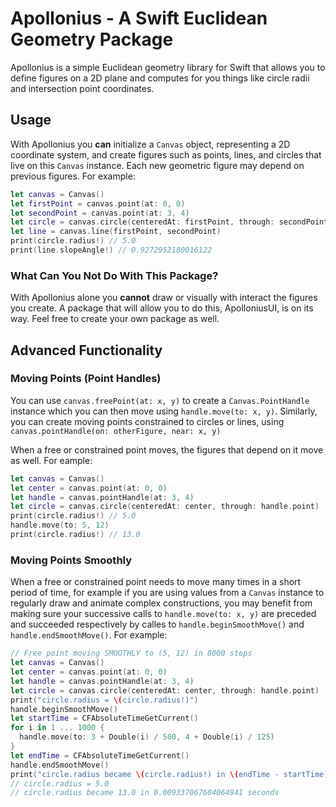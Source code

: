 # Apollonius - A Swift Euclidean Geometry Package

Apollonius is a simple Euclidean geometry library for Swift that allows you to define figures on a 2D plane and computes for you things like circle radii and intersection point coordinates.

## Usage

With Apollonius you **can** initialize a `Canvas` object, representing a 2D coordinate system, and create figures such as points, lines, and circles that live on this `Canvas` instance. Each new geometric figure may depend on previous figures. For example:

```swift
let canvas = Canvas()
let firstPoint = canvas.point(at: 0, 0)
let secondPoint = canvas.point(at: 3, 4)
let circle = canvas.circle(centeredAt: firstPoint, through: secondPoint)
let line = canvas.line(firstPoint, secondPoint)
print(circle.radius!) // 5.0
print(line.slopeAngle!) // 0.9272952180016122
```

### What Can You **Not** Do With This Package?

With Apollonius alone you **cannot** draw or visually with interact the figures you create. A package that will allow you to do this, ApolloniusUI, is on its way. Feel free to create your own package as well.

## Advanced Functionality

### Moving Points (Point Handles)

You can use `canvas.freePoint(at: x, y)` to create a `Canvas.PointHandle` instance which you can then move using `handle.move(to: x, y)`. Similarly, you can create moving points constrained to circles or lines, using `canvas.pointHandle(on: otherFigure, near: x, y)`


When a free or constrained point moves, the figures that depend on it move as well. For eample:

```swift
let canvas = Canvas()
let center = canvas.point(at: 0, 0)
let handle = canvas.pointHandle(at: 3, 4)
let circle = canvas.circle(centeredAt: center, through: handle.point)
print(circle.radius!) // 5.0
handle.move(to: 5, 12)
print(circle.radius!) // 13.0
```

### Moving Points Smoothly

When a free or constrained point needs to move many times in a short period of time, for example if you are using values from a `Canvas` instance to regularly draw and animate complex constructions, you may benefit from making sure your successive calls to `handle.move(to: x, y)` are preceded and succeeded respectively by calles to `handle.beginSmoothMove()` and `handle.endSmoothMove()`. For example:

```swift
// Free point moving SMOOTHLY to (5, 12) in 8000 steps
let canvas = Canvas()
let center = canvas.point(at: 0, 0)
let handle = canvas.pointHandle(at: 3, 4)
let circle = canvas.circle(centeredAt: center, through: handle.point)
print("circle.radius = \(circle.radius!)")
handle.beginSmoothMove()
let startTime = CFAbsoluteTimeGetCurrent()
for i in 1 ... 1000 {
  handle.move(to: 3 + Double(i) / 500, 4 + Double(i) / 125)
}
let endTime = CFAbsoluteTimeGetCurrent()
handle.endSmoothMove()
print("circle.radius became \(circle.radius!) in \(endTime - startTime) seconds")
// circle.radius = 5.0
// circle.radius became 13.0 in 0.009337067604064941 seconds
```
